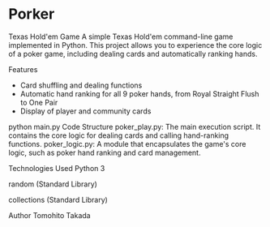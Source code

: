 # Porker
Texas Hold'em Game
A simple Texas Hold'em command-line game implemented in Python. This project allows you to experience the core logic of a poker game, including dealing cards and automatically ranking hands.

Features
- Card shuffling and dealing functions
- Automatic hand ranking for all 9 poker hands, from Royal Straight Flush to One Pair
- Display of player and community cards

python main.py
Code Structure
poker_play.py: The main execution script. It contains the core logic for dealing cards and calling hand-ranking functions.
poker_logic.py: A module that encapsulates the game's core logic, such as poker hand ranking and card management.

Technologies Used
Python 3

random (Standard Library)

collections (Standard Library)

Author
Tomohito Takada
